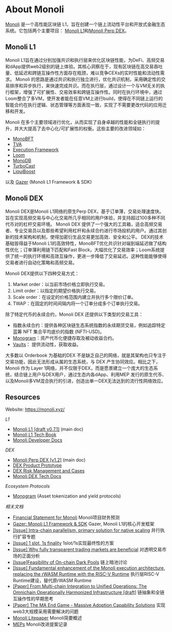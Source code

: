 # About Monoli
[Monoli]() 是一个高性能区块链 L1，旨在创建一个链上流动性平台和开放式金融生态系统。它包括两个主要项目： [Monoli L1]()和[Monoli Perp DEX]()。

## Monoli L1
Monoli L1旨在通过分别加强共识和执行层来优化区块链性能，为DeFi、高频交易和dApp提供web2级别的链上体验。其核心洞察在于，现有区块链在高交易吞吐量、低延迟和跨链互操作性方面存在瓶颈，难以竞争CEXs的实时性能和流动性需求。
Monoli 的思路是通过共识和执行独立进行，优化共识机制，采用确定性的交易排序和异步执行，来快速完成共识。而在执行层，通过设计一个与VM无关的执行框架，增强了可扩展性、交易效率和跨链互操作性。同时在执行环境中，通过Loom整合了多VM，使开发者能在任意VM上进行build，使得在不同链上运行的智能合约在执行逻辑、状态管理等方面表现一致，实现了不需要更改代码的应用迁移和开发。

Monoli 在多个主要领域进行优化，从而实现了自身卓越的性能和全链执行的提升，并大大提高了去中心化/可扩展性的权衡。这些主要的改进领域如：

- [MonoBFT]()
- [TVA]()
- [Execution Framework]()
- [Loom]()
- [MonoDB]()
- [TurboCast]()
- [LiquiBoost]()

以及 [Gazer]( https://github.com/0xnicholas/gazer) (Monoli L1 Framework & SDK)


## Monoli DEX
Monoli DEX是Monoli L1网络的原生Perp DEX，基于订单薄，交易处理速度快。旨在实现高频交易与中心化交易所几乎相同的用户体验，并支持超过100多种不同代币对的杠杆交易环境。
Monoli DEX 提供了一个强大的工具箱，适合高频交易者、专业交易员以及那些希望利用杠杆和永续合约进行市场投机的用户。通过其创新的技术架构和机制，使得加密衍生品交易更加高效、安全和公平。
DEX的技术基础皆得益于Monoli L1的高效特性，MonoBFT优化共识针对端到端延迟做了结构性优化；订单簿利用链下匹配和Fast Block，大幅优化了交易效率；Loom系统提供了统一的执行环境和高效互操作，更进一步降低了交易延迟。这种性能能够使得交易者进行自动化策略和高频交易。

Monoli DEX提供以下四种交易方式：
1. Market order：以当前市场价格立即执行交易。
2. Limit order：以指定的期望价格执行交易。
3. Scale order：在设定的价格范围内建立并执行多个限价订单。
4. TWAP：在固定的时间间隔内将一个订单分成多个订单执行交易。

除了特定代币的永续合约，Monoli DEX 还提供以下类型的交易工具：
- 指数永续合约：提供各种区块链生态系统指数的永续期货交易，例如追踪特定蓝筹 NFT 集合平均底价的指数 (NFTI-USD)。
- [Monogram](https://nicholas.feishu.cn/wiki/UOA6w3orwihjEIkHU6scxfWTnUe)：资产代币化便捷存取及被动收益合约。
- [Vaults]()： 提供流动性，获取收益。

大多数以 Orderbook 为基础的DEX 不是缺乏自己的网络，就是其架构也只专注于交易功能，因此无法形成从属的生态系统，与 DEX 产生协同效应。相比之下，Monoli 作为 Layer 1网络，并不仅限于DEX，而是愿景建立一个庞大的生态系统，结合链上用户与DEX用户，通过生态内各dApp、利用MEP 发行的原生代币、以及Monoli多VM混合执行的引进，创造出单一DEX无法达到的流行性网络效应。

## Resources

Website: https://monoli.xyz/

_L1_
- [Monoli L1 [draft v0.7.1]](https://nicholas.feishu.cn/wiki/A301w7iE5ikIgikRasScq9OxnYg) (main doc)
- [Monoli L1 Tech Book](https://nicholas.feishu.cn/wiki/OPJuwcVayi27k5klYeYcR2ixnSb)
- [Monoli Developer Docs](https://nicholas.feishu.cn/wiki/JpM6waMvIijcohkSuUncbVHNnUe)


_DEX_
- [Monoli Perp DEX [v1.2]](https://nicholas.feishu.cn/wiki/Ecy3wEeKyi09TXkbupncOVosn0d) (main doc)
- [DEX Product Prototype](https://nicholas.feishu.cn/wiki/Rqknwd9yHiMa8ykWIkOcoHGGned)
- [DEX Risk Management and Cases](https://nicholas.feishu.cn/wiki/Z4WawXpb5iqz7QkCazrcWFqxnXe)
- [Monoli DEX Tech Docs](https://nicholas.feishu.cn/wiki/CvqYwM7eliHImLkSGmPcSPByn6d)

_Ecosystem Protocols_
- [Monogram](https://nicholas.feishu.cn/wiki/UOA6w3orwihjEIkHU6scxfWTnUe) (Asset tokenization and yield protocols)

_相关文档_
- [Financial Statement for Monoli](https://nicholas.feishu.cn/wiki/GtTGwvHO0ii0zYkdpWqcsO5dn3h)  Monoli项目财务预测
- [Gazer: Monoli L1 Framework & SDK]( https://github.com/0xnicholas/gazer) Gazer, Monoli L1的核心开发框架
- [[Issue] Intra-chain parallelism, primary solution for native scaling](https://nicholas.feishu.cn/wiki/QfuqwL318ipbyYkKmArc67Btn1g)  并行执行扩容专题
- [[Issue] 1 slot, 1s finality](https://nicholas.feishu.cn/wiki/UbVpw5ccLilDt0k2g4xcFR2LnPh) 1slot/1s实现最终性的方案
- [[Issue] Why fully transparent trading markets are beneficial](https://nicholas.feishu.cn/wiki/MS7aw1pHxiGbH4kcuLPcsvzenxg?from=from_copylink)  对透明交易市场的正面分析
- [[Issue]Feasibility of On-chain Dark Pools](https://nicholas.feishu.cn/wiki/AqZpw7tPNiS8Ofk1zincP4oZnEd?from=from_copylink)  链上暗池讨论
- [[Issue] Fundamental enhancement of the Monoli execution architecture, replacing the rWASM Runtime with the RISC-V Runtime](https://nicholas.feishu.cn/wiki/KFw9wBl7ViOaTdke0YTcEqPtnsh?from=from_copylink) 执行层RISC-V Runtime建设，替代原rWASM Runtime
- [[Paper] From Multi-chain Integration to Unified Operations: The Omnichain Operationally Harmonized Infrastructure [draft]](https://nicholas.feishu.cn/wiki/ZWr0wJwxuib9r6kXGjEcDZTuncc?from=from_copylink) 链抽象和全链互操作性的早期思考
- [[Paper] The MA End Game - Massive Adoption Capability Solutions](https://nicholas.feishu.cn/wiki/M9Cuw8PWVin7lhkx2MZcLkk4nAg?from=from_copylink)  实现web3大规模采用需要解决的问题
- [Monoli Litepaper](https://nicholas.feishu.cn/wiki/In06wTQ4zi7zM1kQTFcc8cklnVb?from=from_copylink)  Monoli简要概述
- [MEPs](https://nicholas.feishu.cn/wiki/V87Zwm8EWiWPSXkA7lHcaOQengf?from=from_copylink) Monoli改进提案记录
